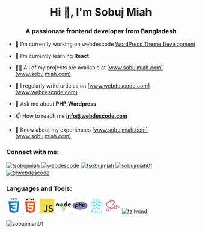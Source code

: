<h1 align="center">Hi 👋, I'm Sobuj Miah</h1>
<h3 align="center">A passionate frontend developer from Bangladesh</h3>

- 🔭 I’m currently working on webdescode [WordPress Theme Development](https://www.webdescode.com/)

- 🌱 I’m currently learning **React**

- 👨‍💻 All of my projects are available at [www.sobujmiah.com](www.sobujmiah.com)

- 📝 I regularly write articles on [www.webdescode.com](www.webdescode.com)

- 💬 Ask me about **PHP,Wordpress**

- 📫 How to reach me **info@webdescode.com**

- 📄 Know about my experiences [www.sobujmiah.com](www.sobujmiah.com)

<h3 align="left">Connect with me:</h3>
<p align="left">
<a href="https://codepen.io/fsobujmiah" target="blank"><img align="center" src="https://raw.githubusercontent.com/rahuldkjain/github-profile-readme-generator/master/src/images/icons/Social/codepen.svg" alt="fsobujmiah" height="30" width="40" /></a>
<a href="https://twitter.com/webdescode" target="blank"><img align="center" src="https://raw.githubusercontent.com/rahuldkjain/github-profile-readme-generator/master/src/images/icons/Social/twitter.svg" alt="webdescode" height="30" width="40" /></a>
<a href="https://linkedin.com/in/fsobujmiah" target="blank"><img align="center" src="https://raw.githubusercontent.com/rahuldkjain/github-profile-readme-generator/master/src/images/icons/Social/linked-in-alt.svg" alt="fsobujmiah" height="30" width="40" /></a>
<a href="https://fb.com/sobujmiah01" target="blank"><img align="center" src="https://raw.githubusercontent.com/rahuldkjain/github-profile-readme-generator/master/src/images/icons/Social/facebook.svg" alt="sobujmiah01" height="30" width="40" /></a>
<a href="https://www.youtube.com/c/@webdescode" target="blank"><img align="center" src="https://raw.githubusercontent.com/rahuldkjain/github-profile-readme-generator/master/src/images/icons/Social/youtube.svg" alt="@webdescode" height="30" width="40" /></a>
</p>

<h3 align="left">Languages and Tools:</h3>
<p align="left"> <a href="https://www.w3schools.com/css/" target="_blank" rel="noreferrer"> <img src="https://raw.githubusercontent.com/devicons/devicon/master/icons/css3/css3-original-wordmark.svg" alt="css3" width="40" height="40"/> </a> <a href="https://www.w3.org/html/" target="_blank" rel="noreferrer"> <img src="https://raw.githubusercontent.com/devicons/devicon/master/icons/html5/html5-original-wordmark.svg" alt="html5" width="40" height="40"/> </a> <a href="https://developer.mozilla.org/en-US/docs/Web/JavaScript" target="_blank" rel="noreferrer"> <img src="https://raw.githubusercontent.com/devicons/devicon/master/icons/javascript/javascript-original.svg" alt="javascript" width="40" height="40"/> </a> <a href="https://nodejs.org" target="_blank" rel="noreferrer"> <img src="https://raw.githubusercontent.com/devicons/devicon/master/icons/nodejs/nodejs-original-wordmark.svg" alt="nodejs" width="40" height="40"/> </a> <a href="https://www.php.net" target="_blank" rel="noreferrer"> <img src="https://raw.githubusercontent.com/devicons/devicon/master/icons/php/php-original.svg" alt="php" width="40" height="40"/> </a> <a href="https://reactjs.org/" target="_blank" rel="noreferrer"> <img src="https://raw.githubusercontent.com/devicons/devicon/master/icons/react/react-original-wordmark.svg" alt="react" width="40" height="40"/> </a> <a href="https://sass-lang.com" target="_blank" rel="noreferrer"> <img src="https://raw.githubusercontent.com/devicons/devicon/master/icons/sass/sass-original.svg" alt="sass" width="40" height="40"/> </a> <a href="https://tailwindcss.com/" target="_blank" rel="noreferrer"> <img src="https://www.vectorlogo.zone/logos/tailwindcss/tailwindcss-icon.svg" alt="tailwind" width="40" height="40"/> </a> </p>

<p><img align="center" src="https://github-readme-stats.vercel.app/api/top-langs?username=sobujmiah01&show_icons=true&locale=en&layout=compact" alt="sobujmiah01" /></p>
